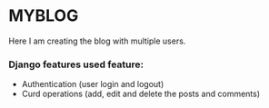 # MYBLOG

Here I am creating the blog with multiple users.

### Django features used feature:
* Authentication (user login and logout)
* Curd operations (add, edit and delete the posts and comments)
